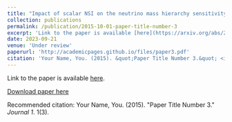 ```yaml
---
title: "Impact of scalar NSI on the neutrino mass hierarchy sensitivity at DUNE, T2HK and T2HKK"
collection: publications
permalink: /publication/2015-10-01-paper-title-number-3
excerpt: 'Link to the paper is available [here](https://arxiv.org/abs/2309.12249).'
date: 2023-09-21
venue: 'Under review'
paperurl: 'http://academicpages.github.io/files/paper3.pdf'
citation: 'Your Name, You. (2015). &quot;Paper Title Number 3.&quot; <i>Journal 1</i>. 1(3).'
---
```


Link to the paper is available [here](https://arxiv.org/abs/2309.12249).

[Download paper here](http://academicpages.github.io/files/paper3.pdf)

Recommended citation: Your Name, You. (2015). "Paper Title Number 3." <i>Journal 1</i>. 1(3).
